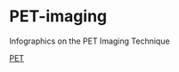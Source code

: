 # PET-imaging
Infographics on the PET Imaging Technique

[PET]((https://github.com/kalarimonk/pet-imaging/blob/main/PET%20(Positron%20Emission%20Tomography)%20-%20History%2C%20Physics%20and%20Applications.pdf)https://github.com/kalarimonk/pet-imaging/blob/main/PET%20(Positron%20Emission%20Tomography)%20-%20History%2C%20Physics%20and%20Applications.pdf)
